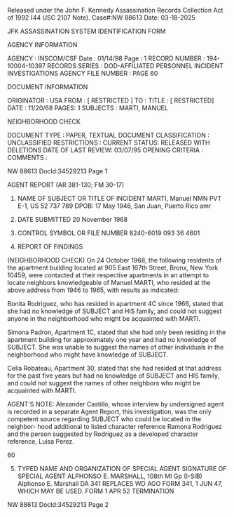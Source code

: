 Released under the John F. Kennedy
Assassination Records Collection Act of
1992 (44 USC 2107 Note). Case#:NW
88613 Date: 03-18-2025

JFK ASSASSINATION SYSTEM
IDENTIFICATION FORM

AGENCY INFORMATION

AGENCY : INSCOM/CSF
Date : 01/14/98
Page : 1
RECORD NUMBER : 194-10004-10397
RECORDS SERIES : DOD-AFFILIATED PERSONNEL INCIDENT INVESTIGATIONS
AGENCY FILE NUMBER : PAGE 60

DOCUMENT INFORMATION

ORIGINATOR : USA
FROM : [ RESTRICTED ]
TO :
TITLE : [ RESTRICTED]
DATE : 11/20/68
PAGES: 1
SUBJECTS : MARTI, MANUEL

NEIGHBORHOOD CHECK

DOCUMENT TYPE : PAPER, TEXTUAL DOCUMENT
CLASSIFICATION : UNCLASSIFIED
RESTRICTIONS :
CURRENT STATUS: RELEASED WITH DELETIONS
DATE OF LAST REVIEW: 03/07/95
OPENING CRITERIA :
COMMENTS :

NW 88613 Docld:34529213 Page 1

AGENT REPORT
(AR 381-130; FM 30-17)

1. NAME OF SUBJECT OR TITLE OF INCIDENT
MARTI, Manuel NMN
PVT E-1, US 52 737 789
DPOB: 17 May 1946, San Juan, Puerto Rico
amr
2. DATE SUBMITTED
20 November 1968
3. CONTROL SYMBOL OR FILE NUMBER
8240-6019
093 36 4601

4. REPORT OF FINDINGS

(NEIGHBORHOOD CHECK) On 24 October 1968, the following
residents of the apartment building located at 905 East 167th Street,
Bronx, New York 10459, were contacted at their respective apartments in
an attempt to locate neighbors knowledgeable of Manuel MARTI, who resided
at the above address from 1946 to 1965, with results as indicated:

Bonita Rodriguez, who has resided in apartment 4C since 1966,
stated that she had no knowledge of SUBJECT and HIS family, and could not
suggest anyone in the neighborhood who might be acquainted with MARTI.

Simona Padron, Apartment 1C, stated that she had only been
residing in the apartment building for approximately one year and had no
knowledge of SUBJECT. She was unable to suggest the names of other
individuals in the neighborhood who might have knowledge of SUBJECT.

Celia Robateau, Apartment 30, stated that she had resided at
that address for the past five years but had no knowledge of SUBJECT and
HIS family, and could not suggest the names of other neighbors who might
be acquainted with MARTI.

AGENT'S NOTE: Alexander Castillo, whose interview by undersigned
agent is recorded in a separate Agent Report, this investigation, was the
only competent source regarding SUBJECT who could be located in the neighbor-
hood additional to listed character reference Ramona Rodriguez and the person
suggested by Rodriguez as a developed character reference, Luisa Perez.

60

5. TYPED NAME AND ORGANIZATION OF SPECIAL AGENT SIGNATURE OF SPECIAL AGENT
ALPHONSO E. MARSHALL, 108th MI Gp (I-SIB) Alphonso E. Marshall
DA 341 REPLACES WD AGO FORM 341, 1 JUN 47, WHICH MAY BE USED.
FORM
1 APR 52 TERMINATION

NW 88613 Docld:34529213 Page 2
